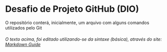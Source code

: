 # Desafio de Projeto GitHub (DIO)

O repositório conterá, inicialmente, um arquivo com alguns comandos utilizados pelo Git



###### O texto acima, foi editado utilizando-se da sintaxe (básica), através do site: [Markdown Guide](https://www.markdownguide.org/basic-syntax/)
